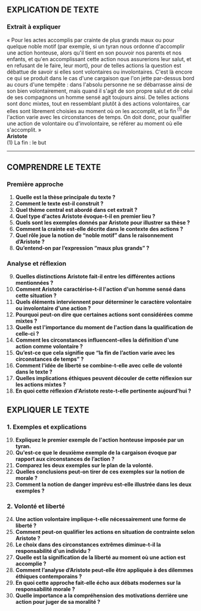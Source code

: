 ## EXPLICATION DE TEXTE

### Extrait à expliquer
« Pour les actes accomplis par crainte de plus grands maux ou pour quelque noble motif (par exemple, si un tyran nous ordonne d'accomplir une action honteuse, alors qu'il tient en son pouvoir nos parents et nos enfants, et qu'en accomplissant cette action nous assurerions leur salut, et en refusant de le faire, leur mort), pour de telles actions la question est débattue de savoir si elles sont volontaires ou involontaires. C'est là encore ce qui se produit dans le cas d'une cargaison que l'on jette par-dessus bord au cours d'une tempête : dans l'absolu personne ne se débarrasse ainsi de son bien volontairement, mais quand il s'agit de son propre salut et de celui de ses compagnons un homme sensé agit toujours ainsi. De telles actions sont donc mixtes, tout en ressemblant plutôt à des actions volontaires, car elles sont librement choisies au moment où on les accomplit, et la fin <sup>(1)</sup> de l'action varie avec les circonstances de temps. On doit donc, pour qualifier une action de volontaire ou d'involontaire, se référer au moment où elle s'accomplit. »  
**Aristote**  
(1) La fin : le but  

---

## COMPRENDRE LE TEXTE

### Première approche

1. **Quelle est la thèse principale du texte ?**  
2. **Comment le texte est-il construit ?**  
3. **Quel thème central est abordé dans cet extrait ?**  
4. **Quel type d'actes Aristote évoque-t-il en premier lieu ?**  
5. **Quels sont les exemples donnés par Aristote pour illustrer sa thèse ?**  
6. **Comment la crainte est-elle décrite dans le contexte des actions ?**  
7. **Quel rôle joue la notion de “noble motif” dans le raisonnement d’Aristote ?**  
8. **Qu’entend-on par l’expression “maux plus grands” ?**  

### Analyse et réflexion

9. **Quelles distinctions Aristote fait-il entre les différentes actions mentionnées ?**  
10. **Comment Aristote caractérise-t-il l'action d'un homme sensé dans cette situation ?**  
11. **Quels éléments interviennent pour déterminer le caractère volontaire ou involontaire d'une action ?**  
12. **Pourquoi peut-on dire que certaines actions sont considérées comme mixtes ?**  
13. **Quelle est l'importance du moment de l'action dans la qualification de celle-ci ?**  
14. **Comment les circonstances influencent-elles la définition d'une action comme volontaire ?**  
15. **Qu’est-ce que cela signifie que “la fin de l’action varie avec les circonstances de temps” ?**  
16. **Comment l'idée de liberté se combine-t-elle avec celle de volonté dans le texte ?**  
17. **Quelles implications éthiques peuvent découler de cette réflexion sur les actions mixtes ?**  
18. **En quoi cette réflexion d'Aristote reste-t-elle pertinente aujourd'hui ?**  

## EXPLIQUER LE TEXTE

### 1. Exemples et explications

19. **Expliquez le premier exemple de l'action honteuse imposée par un tyran.**  
20. **Qu'est-ce que le deuxième exemple de la cargaison évoque par rapport aux circonstances de l’action ?**  
21. **Comparez les deux exemples sur le plan de la volonté.**  
22. **Quelles conclusions peut-on tirer de ces exemples sur la notion de morale ?**  
23. **Comment la notion de danger imprévu est-elle illustrée dans les deux exemples ?**  

### 2. Volonté et liberté

24. **Une action volontaire implique-t-elle nécessairement une forme de liberté ?**  
25. **Comment peut-on qualifier les actions en situation de contrainte selon Aristote ?**  
26. **Le choix dans des circonstances extrêmes diminue-t-il la responsabilité d'un individu ?**  
27. **Quelle est la signification de la liberté au moment où une action est accomplie ?**  
28. **Comment l’analyse d’Aristote peut-elle être appliquée à des dilemmes éthiques contemporains ?**  
29. **En quoi cette approche fait-elle écho aux débats modernes sur la responsabilité morale ?**  
30. **Quelle importance a la compréhension des motivations derrière une action pour juger de sa moralité ?**  